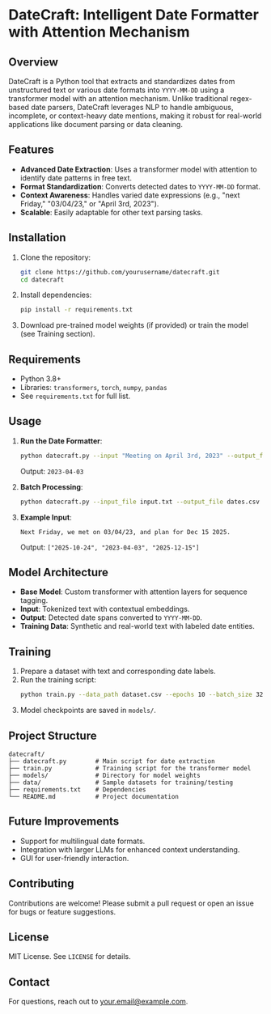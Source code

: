 # DateCraft: Intelligent Date Formatter with Attention Mechanism

## Overview
DateCraft is a Python tool that extracts and standardizes dates from unstructured text or various date formats into `YYYY-MM-DD` using a transformer model with an attention mechanism. Unlike traditional regex-based date parsers, DateCraft leverages NLP to handle ambiguous, incomplete, or context-heavy date mentions, making it robust for real-world applications like document parsing or data cleaning.

## Features
- **Advanced Date Extraction**: Uses a transformer model with attention to identify date patterns in free text.
- **Format Standardization**: Converts detected dates to `YYYY-MM-DD` format.
- **Context Awareness**: Handles varied date expressions (e.g., "next Friday," "03/04/23," or "April 3rd, 2023").
- **Scalable**: Easily adaptable for other text parsing tasks.

## Installation
1. Clone the repository:
   ```bash
   git clone https://github.com/yourusername/datecraft.git
   cd datecraft
   ```
2. Install dependencies:
   ```bash
   pip install -r requirements.txt
   ```
3. Download pre-trained model weights (if provided) or train the model (see Training section).

## Requirements
- Python 3.8+
- Libraries: `transformers`, `torch`, `numpy`, `pandas`
- See `requirements.txt` for full list.

## Usage
1. **Run the Date Formatter**:
   ```bash
   python datecraft.py --input "Meeting on April 3rd, 2023" --output_format "YYYY-MM-DD"
   ```
   Output: `2023-04-03`

2. **Batch Processing**:
   ```bash
   python datecraft.py --input_file input.txt --output_file dates.csv
   ```

3. **Example Input**:
   ```
   Next Friday, we met on 03/04/23, and plan for Dec 15 2025.
   ```
   Output: `["2025-10-24", "2023-04-03", "2025-12-15"]`

## Model Architecture
- **Base Model**: Custom transformer with attention layers for sequence tagging.
- **Input**: Tokenized text with contextual embeddings.
- **Output**: Detected date spans converted to `YYYY-MM-DD`.
- **Training Data**: Synthetic and real-world text with labeled date entities.

## Training
1. Prepare a dataset with text and corresponding date labels.
2. Run the training script:
   ```bash
   python train.py --data_path dataset.csv --epochs 10 --batch_size 32
   ```
3. Model checkpoints are saved in `models/`.

## Project Structure
```
datecraft/
├── datecraft.py        # Main script for date extraction
├── train.py            # Training script for the transformer model
├── models/             # Directory for model weights
├── data/               # Sample datasets for training/testing
├── requirements.txt    # Dependencies
└── README.md           # Project documentation
```

## Future Improvements
- Support for multilingual date formats.
- Integration with larger LLMs for enhanced context understanding.
- GUI for user-friendly interaction.

## Contributing
Contributions are welcome! Please submit a pull request or open an issue for bugs or feature suggestions.

## License
MIT License. See `LICENSE` for details.

## Contact
For questions, reach out to [your.email@example.com](mailto:your.email@example.com).
